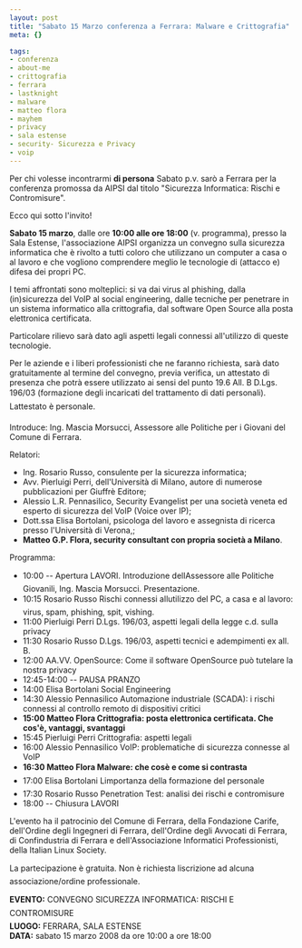 ```yaml
--- 
layout: post
title: "Sabato 15 Marzo conferenza a Ferrara: Malware e Crittografia"
meta: {}

tags: 
- conferenza
- about-me
- crittografia
- ferrara
- lastknight
- malware
- matteo flora
- mayhem
- privacy
- sala estense
- security- Sicurezza e Privacy
- voip
---
```

Per chi volesse incontrarmi **di persona** Sabato p.v. sarò a Ferrara per la conferenza promossa da AIPSI dal titolo "Sicurezza Informatica: Rischi e Contromisure".  
  
Ecco qui sotto l'invito!  
  
  
**Sabato 15 marzo**, dalle ore **10:00 alle ore 18:00** (v. programma), presso
la Sala Estense, l'associazione AIPSI organizza un convegno sulla
sicurezza informatica che è rivolto a tutti coloro che utilizzano un
computer a casa o al lavoro e che vogliono comprendere meglio le
tecnologie di (attacco e) difesa dei propri PC.  
  
I temi affrontati sono molteplici: si va dai virus al phishing, dalla
(in)sicurezza del VoIP al social engineering, dalle tecniche per
penetrare in un sistema informatico alla crittografia, dal software
Open Source alla posta elettronica certificata.  
  
Particolare rilievo sarà dato agli aspetti legali connessi
all'utilizzo di queste tecnologie.  
  
Per le aziende e i liberi professionisti che ne faranno richiesta,
sarà dato gratuitamente al termine del convegno, previa verifica, un
attestato di presenza che potrà essere utilizzato ai sensi del punto
19.6 All. B D.Lgs. 196/03 (formazione degli incaricati del
trattamento di dati personali). Lattestato è personale.  
  
Introduce: Ing. Mascia Morsucci, Assessore alle Politiche per i Giovani del Comune di Ferrara.  
  
Relatori:  
  
* Ing. Rosario Russo, consulente per la sicurezza informatica;  
* Avv. Pierluigi Perri, dell'Università di Milano, autore di numerose pubblicazioni per Giuffrè Editore;
* Alessio L.R. Pennasilico, Security Evangelist per una società veneta ed esperto di sicurezza del VoIP (Voice over IP);  
* Dott.ssa Elisa Bortolani, psicologa del lavoro e assegnista di ricerca presso l'Università di Verona,;
* **Matteo G.P. Flora, security consultant con propria società a Milano**.  
  
Programma:  
  
* 10:00 -- Apertura LAVORI. Introduzione dellAssessore alle Politiche
Giovanili, Ing. Mascia Morsucci. Presentazione.
* 10:15 Rosario Russo Rischi connessi allutilizzo del PC, a casa e al
lavoro: virus, spam, phishing, spit, vishing.
* 11:00 Pierluigi Perri D.Lgs. 196/03, aspetti legali della legge c.d.
sulla privacy
* 11:30 Rosario Russo D.Lgs. 196/03, aspetti tecnici e adempimenti ex
all. B.
* 12:00 AA.VV. OpenSource: Come il software OpenSource può tutelare la
nostra privacy
* 12:45-14:00 -- PAUSA PRANZO
* 14:00 Elisa Bortolani Social Engineering
* 14:30 Alessio Pennasilico Automazione industriale (SCADA): i rischi
connessi al controllo remoto di dispositivi critici
* **15:00 Matteo Flora Crittografia: posta elettronica certificata. Che
cos'è, vantaggi, svantaggi**
* 15:45 Pierluigi Perri Crittografia: aspetti legali
* 16:00 Alessio Pennasilico VoIP: problematiche di sicurezza connesse al
VoIP
* **16:30 Matteo Flora Malware: che cosè e come si contrasta**
* 17:00 Elisa Bortolani Limportanza della formazione del personale
* 17:30 Rosario Russo Penetration Test: analisi dei rischi e contromisure
* 18:00 -- Chiusura LAVORI  
  
L'evento ha il patrocinio del Comune di Ferrara, della Fondazione
Carife, dell'Ordine degli Ingegneri di Ferrara, dell'Ordine degli
Avvocati di Ferrara, di Confindustria di Ferrara e dell'Associazione
Informatici Professionisti, della Italian Linux Society.
  
La partecipazione è gratuita. Non è richiesta liscrizione ad alcuna
associazione/ordine professionale.
  
**EVENTO:** CONVEGNO SICUREZZA INFORMATICA: RISCHI E CONTROMISURE  
**LUOGO:** FERRARA, SALA ESTENSE  
**DATA:** sabato 15 marzo 2008 da ore 10:00 a ore 18:00  

 
